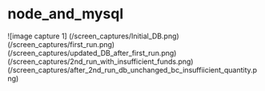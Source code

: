# node_and_mysql
![image capture 1]
(/screen_captures/Initial_DB.png)
(/screen_captures/first_run.png)
(/screen_captures/updated_DB_after_first_run.png)
(/screen_captures/2nd_run_with_insufficient_funds.png)
(/screen_captures/after_2nd_run_db_unchanged_bc_insuffiicient_quantity.png)
